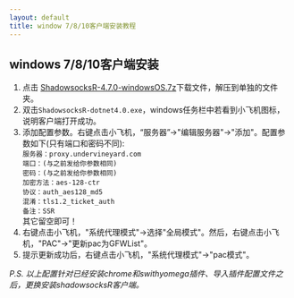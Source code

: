 ```yaml
---
layout: default
title: window 7/8/10客户端安装教程
---
```

## windows 7/8/10客户端安装
1. 点击 [ShadowsocksR-4.7.0-windowsOS.7z](http://www.undervineyard.com/ShadowsocksR-4.7.0-windowsOS.7z)下载文件，解压到单独的文件夹。
2. 双击`ShadowsocksR-dotnet4.0.exe`，windows任务栏中若看到小飞机图标，说明客户端打开成功。
3. 添加配置参数。右键点击小飞机，“服务器”->"编辑服务器"->"添加"。配置参数如下(只有端口和密码不同):  
	``服务器：proxy.undervineyard.com	``  
	``端口：(与之前发给你参数相同)``  
	``密码：(与之前发给你参数相同)``  
	``加密方法：aes-128-ctr``  
	`协议：auth_aes128_md5`   
	`混淆：tls1.2_ticket_auth`  
	`备注：SSR`  
	其它留空即可！ 
4. 右键点击小飞机，"系统代理模式"->选择"全局模式"。然后，右键点击小飞机，"PAC"->"更新pac为GFWList"。
5. 提示更新成功后，右键点击小飞机，"系统代理模式"->"pac模式"。

_P.S. 以上配置针对已经安装chrome和swithyomega插件、导入插件配置文件之后，更换安装shadowsocksR客户端。_
